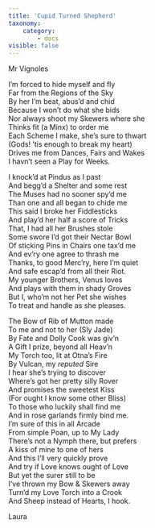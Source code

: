 ```yaml
---
title: 'Cupid Turned Shepherd'
taxonomy:
    category:
        - docs
visible: false
---
```


<div class="author">Mr Vignoles</div>

I’m forced to hide myself and fly  
Far from the Regions of the Sky  
By her I’m beat, abus’d and chid  
Because I won’t do what she bids  
Nor always shoot my Skewers where she  
Thinks fit (a Minx) to order me  
Each Scheme I make, she’s sure to thwart  
(Gods! ’tis enough to break my heart)  
Drives me from Dances, Fairs and Wakes  
I havn’t seen a Play for Weeks.  
  
I knock’d at Pindus as I past  
And begg’d a Shelter and some rest  
The Muses had no sooner spy’d me  
Than one and all began to chide me  
This said I broke her Fiddlesticks  
And play’d her half a score of Tricks  
That, I had all her Brushes stole  
Some swore I’d got their Nectar Bowl  
Of sticking Pins in Chairs one tax’d me  
And ev’ry one agree to thrash me  
Thanks, to good Merc’ry, here I’m quiet  
And safe escap’d from all their Riot.  
My younger Brothers, Venus loves  
And plays with them in shady Groves  
But I, who’m not her Pet she wishes  
To treat and handle as she pleases.  
  
The Bow of Rib of Mutton made  
To me and not to her (Sly Jade)  
By Fate and Dolly Cook was giv’n  
A Gift I prize, beyond all Heav’n  
My Torch too, lit at Otna’s Fire  
By Vulcan, my *reputed* Sire  
I hear she’s trying to discover  
Where’s got her pretty silly Rover  
And promises the sweetest Kiss  
(For ought I know some other Bliss)  
To those who luckily shall find me  
And in rose garlands firmly bind me.  
I’m sure of this in all Arcade  
From simple Poan, up to My Lady  
There’s not a Nymph there, but prefers  
A kiss of mine to one of hers  
And this I’ll very quickly prove  
And try if Love knows ought of Love  
But yet the surer still to be  
I’ve thrown my Bow & Skewers away  
Turn’d my Love Torch into a Crook  
And Sheep instead of Hearts, I hook.  
  
Laura